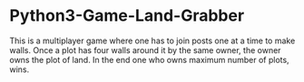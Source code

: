 # Python3-Game-Land-Grabber
This is a multiplayer game where one has to join posts one at a time to make walls. Once a plot has four walls around it by the same owner, the owner owns the plot of land. In the end one who owns maximum number of plots, wins.
